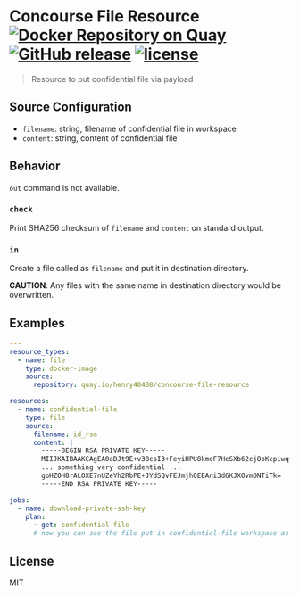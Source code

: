 # Concourse File Resource [![Docker Repository on Quay](https://quay.io/repository/henry40408/concourse-file-resource/status "Docker Repository on Quay")](https://quay.io/repository/henry40408/concourse-file-resource) [![GitHub release](https://img.shields.io/github/release/henry40408/concourse-file-resource.svg)](https://github.com/henry40408/concourse-file-resource) [![license](https://img.shields.io/github/license/henry40408/concourse-file-resource.svg)](https://github.com/henry40408/concourse-file-resource)

> Resource to put confidential file via payload

## Source Configuration

- `filename`: string, filename of confidential file in workspace
- `content`: string, content of confidential file

## Behavior

`out` command is not available.

### `check`

Print SHA256 checksum of `filename` and `content` on standard output.

### `in`

Create a file called as `filename` and put it in destination directory.

**CAUTION**: Any files with the same name in destination directory would be overwritten.

## Examples

```yaml
---
resource_types:
  - name: file
    type: docker-image
    source:
      repository: quay.io/henry40408/concourse-file-resource

resources:
  - name: confidential-file
    type: file
    source:
      filename: id_rsa
      content: |
        -----BEGIN RSA PRIVATE KEY-----
        MIIJKAIBAAKCAgEA0aDJt9E+v38csI3+FeyiHPU8kmeF7HeSXb62cjOoKcpiwq+L
        ... something very confidential ...
        goHZOH8rALOXE7nUZeYh2RbPE+JYdSQvFEJmjh0EEAni3d6KJXOvm0NTiTk=
        -----END RSA PRIVATE KEY-----

jobs:
  - name: download-private-ssh-key
    plan:
      - get: confidential-file
      # now you can see the file put in confidential-file workspace as id_rsa
```

## License

MIT
